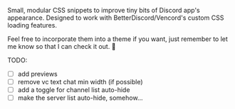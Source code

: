 Small, modular CSS snippets to improve tiny bits of Discord app's appearance.
Designed to work with BetterDiscord/Vencord's custom CSS loading features.

Feel free to incorporate them into a theme if you want, just remember to let me know so that I can check it out. 🥺


TODO:
- [ ] add previews
- [ ] remove vc text chat min width (if possible)
- [ ] add a toggle for channel list auto-hide
- [ ] make the server list auto-hide, somehow...
